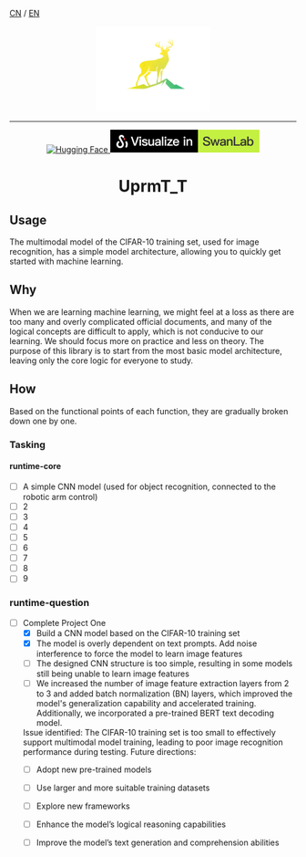 [CN](README.md) / [EN](README_EN.md)


<div align="center">
  <img src="assets/log1.png" alt="UprmT_T AI" style="height: 150px; width: auto; max-width: 50%;" />
</div>
<hr>

<div align="center">
  <a href="https://huggingface.co/GQFth/Uprm-i1" target="_blank">
    <img alt="Hugging Face" src="https://img.shields.io/badge/%F0%9F%A4%97%20Hugging%20Face-Uprm--i1-ffc107?style=flat" />
  </a>
  <a href="https://swanlab.cn/@020202/multimodal-object-detection/runs/u2nvr8dtqnfs7iv86r7xs/chart" target="_blank">
    <img src="https://raw.githubusercontent.com/SwanHubX/assets/main/badge1.svg" alt="SwanLab Experiment" />
  </a>
</div>
<h1 align="center">UprmT_T</h1>

## Usage

The multimodal model of the CIFAR-10 training set, used for image recognition, has a simple model architecture, allowing you to quickly get started with machine learning.

## Why

When we are learning machine learning, we might feel at a loss as there are too many and overly complicated official documents, and many of the logical concepts are difficult to apply, which is not conducive to our learning. 
We should focus more on practice and less on theory. The purpose of this library is to start from the most basic model architecture, leaving only the core logic for everyone to study.

## How

Based on the functional points of each function, they are gradually broken down one by one.

### Tasking

#### runtime-core

- [ ] A simple CNN model (used for object recognition, connected to the robotic arm control)
- [ ] 2
- [ ] 3
- [ ] 4
- [ ] 5
- [ ] 6
- [ ] 7
- [ ] 8
- [ ] 9

### runtime-question

- [ ] Complete Project One
  - [x] Build a CNN model based on the CIFAR-10 training set
  - [x] The model is overly dependent on text prompts. Add noise interference to force the model to learn image features
  - [ ] The designed CNN structure is too simple, resulting in some models still being unable to learn image features
  - [ ] We increased the number of image feature extraction layers from 2 to 3 and added batch normalization (BN) layers, which improved the model's generalization capability and accelerated training. Additionally, we incorporated a pre-trained BERT text decoding model.

  Issue identified: The CIFAR-10 training set is too small to effectively support multimodal model training, leading to poor image recognition performance during testing.
  Future directions:  
  - [ ] Adopt new pre-trained models  
  - [ ] Use larger and more suitable training datasets  
  - [ ] Explore new frameworks  
  - [ ] Enhance the model’s logical reasoning capabilities  
  - [ ] Improve the model’s text generation and comprehension abilities

